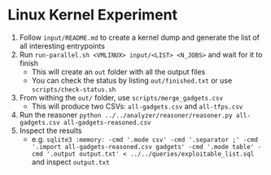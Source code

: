 # Linux Kernel Experiment

1. Follow `input/README.md` to create a kernel dump and generate the
list of all interesting entrypoints
2. Run `run-parallel.sh <VMLINUX> input/<LIST> <N_JOBS>` and wait for it to finish
    * This will create an `out` folder with all the output files
    * You can check the status by listing `out/finished.txt` or use `scripts/check-status.sh`
3. From withing the `out/` folder, use `scripts/merge_gadgets.csv`
    * This will produce two CSVs: `all-gadgets.csv` and `all-tfps.csv`
4. Run the reasoner `python ../../analyzer/reasoner/reasoner.py all-gadgets.csv all-gadgets-reasoned.csv`
5. Inspect the results
    * e.g. `sqlite3 :memory: -cmd '.mode csv' -cmd '.separator ;' -cmd '.import all-gadgets-reasoned.csv gadgets' -cmd '.mode table' -cmd '.output output.txt' < ../../queries/exploitable_list.sql` and
    inspect `output.txt`
